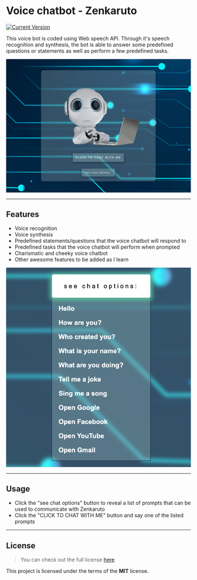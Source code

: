 Voice chatbot - Zenkaruto
============
[![Current Version](https://img.shields.io/badge/version-1.0.1-green.svg)](https://github.com/OttoMayer313/chatbot-zenkaruto)

This voice bot is coded using Web speech API. Through it's speech recognition and synthesis, the bot is able to answer some predefined questions or statements as well as perform a few predefined tasks.

![Chat Preview](./zenkaruto-voice-chatbot-prevew.png)

---

## Features

- Voice recognition
- Voice synthesis
- Predefined statements/questions that the voice chatbot will respond to
- Predefined tasks that the voice chatbot will perform when prompted
- Charismatic and cheeky voice chatbot
- Other awesome features to be added as I learn

![[chat prompts dropdown menu]](chatbot-prompts-preview.png)

---

## Usage

- Click the "see chat options" button to reveal a list of prompts that can be used to communicate with Zenkaruto
- Click the "CLICK TO CHAT WITH ME" button and say one of the listed prompts

---

## License

> You can check out the full license [here](https://github.com/OttoMayer313/chatbot-zenkaruto/blob/master/LICENSE)

This project is licensed under the terms of the **MIT** license.
